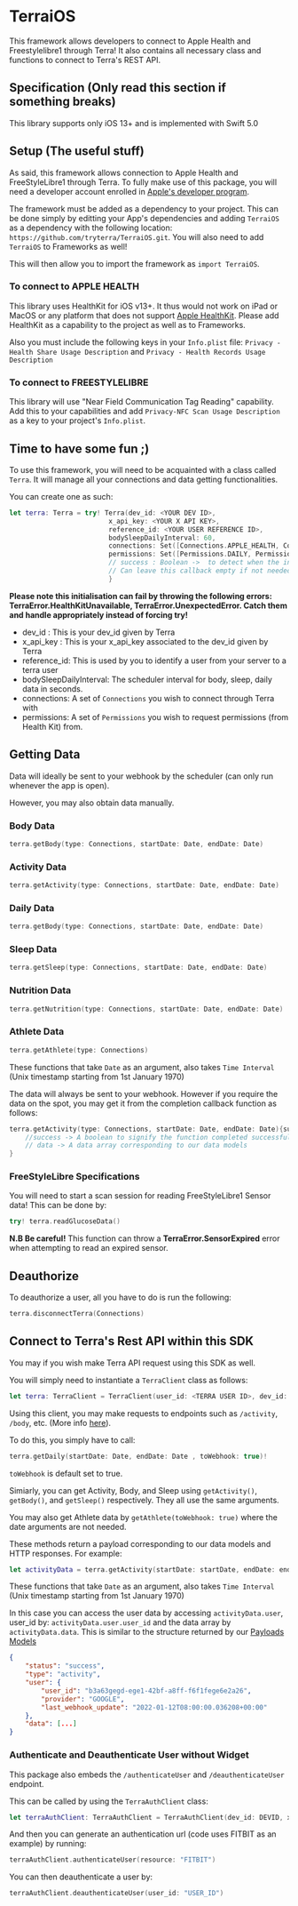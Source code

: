 # TerraiOS

This framework allows developers to connect to Apple Health and Freestylelibre1 through Terra! It also contains all necessary class and functions to connect to Terra's REST API.

## Specification (Only read this section if something breaks)

This library supports only iOS 13+ and is implemented with Swift 5.0

## Setup (The useful stuff)

As said, this framework allows connection to Apple Health and FreeStyleLibre1 through Terra. To fully make use of this package, you will need a developer account enrolled in [Apple's developer program](https://developer.apple.com/programs/). 

The framework must be added as a dependency to your project. This can be done simply by editting your App's dependencies and adding `TerraiOS` as a dependency with the following location: `https://github.com/tryterra/TerraiOS.git`.
You will also need to add `TerraiOS` to Frameworks as well!

This will then allow you to import the framework as `import TerraiOS`.

### To connect to APPLE HEALTH

This library uses HealthKit for iOS v13+. It thus would not work on iPad or MacOS or any platform that does not support [Apple HealthKit](https://developer.apple.com/health-fitness/).
Please add HealthKit as a capability to the project as well as to Frameworks.

Also you must include the following keys in your `Info.plist` file:
`Privacy - Health Share Usage Description` and `Privacy - Health Records Usage Description`

### To connect to FREESTYLELIBRE 

This library will use "Near Field Communication Tag Reading" capability. Add this to your capabilities and add `Privacy-NFC Scan Usage Description` as a key to your project's `Info.plist`. 


## Time to have some fun ;)

To use this framework, you will need to be acquainted with a class called `Terra`. It will manage all your connections and data getting functionalities. 

You can create one as such:

```swift
let terra: Terra = try! Terra(dev_id: <YOUR DEV ID>,
                         x_api_key: <YOUR X API KEY>, 
                         reference_id: <YOUR USER REFERENCE ID>, 
                         bodySleepDailyInterval: 60, 
                         connections: Set([Connections.APPLE_HEALTH, Connections.FREESTYLE_LIBRE]), 
                         permissions: Set([Permissions.DAILY, Permissions.SLEEP, Permissions.ATHLETE])){success in 
                         // success : Boolean ->  to detect when the initialisation is done.
                         // Can leave this callback empty if not needed, but this allows for you to know when the initialisation is complete. 
                         }
```

**Please note this initialisation can fail by throwing the following errors: TerraError.HealthKitUnavailable, TerraError.UnexpectedError. Catch them and handle appropriately instead of forcing try!**

- dev_id : This is your dev_id given by Terra
- x_api_key : This is your x_api_key associated to the dev_id given by Terra
- reference_id: This is used by you to identify a user from your server to a terra user
- bodySleepDailyInterval: The scheduler interval for body, sleep, daily data in seconds.
- connections: A set of `Connections` you wish to connect through Terra with
- permissions: A set of `Permissions` you wish to request permissions (from Health Kit) from. 


## Getting Data

Data will ideally be sent to your webhook by the scheduler (can only run whenever the app is open). 

However, you may also obtain data manually. 

### Body Data

```swift
terra.getBody(type: Connections, startDate: Date, endDate: Date)
```

### Activity Data

```swift
terra.getActivity(type: Connections, startDate: Date, endDate: Date)
```


### Daily Data

```swift
terra.getBody(type: Connections, startDate: Date, endDate: Date)
```


### Sleep Data

```swift
terra.getSleep(type: Connections, startDate: Date, endDate: Date)
```


### Nutrition Data

```swift
terra.getNutrition(type: Connections, startDate: Date, endDate: Date)
```

### Athlete Data

```swift
terra.getAthlete(type: Connections)
```

These functions that take `Date` as an argument, also takes `Time Interval` (Unix timestamp starting from 1st January 1970)

The data will always be sent to your webhook. However if you require the data on the spot, you may get it from the completion callback function as follows:

```swift
terra.getActivity(type: Connections, startDate: Date, endDate: Date){success, data in 
    //success -> A boolean to signify the function completed successfully
    // data -> A data array corresponding to our data models
}
```

### FreeStyleLibre Specifications

You will need to start a scan session for reading FreeStyleLibre1 Sensor data! This can be done by:

```swift
try! terra.readGlucoseData()
```

**N.B Be careful!** This function can throw a **TerraError.SensorExpired** error when attempting to read an expired sensor.

## Deauthorize

To deauthorize a user, all you have to do is run the following:

```swift
terra.disconnectTerra(Connections)
```

## Connect to Terra's Rest API within this SDK

You may if you wish make Terra API request using this SDK as well. 

You will simply need to instantiate a `TerraClient` class as follows:

```swift
let terra: TerraClient = TerraClient(user_id: <TERRA USER ID>, dev_id: <YOUR DEV ID>, xAPIKey: <YOUR X API KEY>)
```

Using this client, you may make requests to endpoints such as `/activity`, `/body`, etc. (More info [here](https://docs.tryterra.co/http-endpoints)).

To do this, you simply have to call:

```swift
terra.getDaily(startDate: Date, endDate: Date , toWebhook: true)!
```

`toWebhook` is default set to true.

Simiarly, you can get Activity, Body, and Sleep using `getActivity()`, `getBody()`, and `getSleep()` respectively. They all use the same arguments. 

You may also get Athlete data by `getAthlete(toWebhook: true)` where the date arguments are not needed.

These methods return a payload corresponding to our data models and HTTP responses. 
For example:

```swift
let activityData = terra.getActivity(startDate: startDate, endDate: endDate, toWebhook: false)!
```
These functions that take `Date` as an argument, also takes `Time Interval` (Unix timestamp starting from 1st January 1970)

In this case you can access the user data by accessing `activityData.user`, user_id by: `activityData.user.user_id` and the data array by `activityData.data`. This is similar to the structure returned by our [Payloads Models](https://docs.tryterra.co/data-models-mark-ii)

```json
{
    "status": "success",
    "type": "activity",
    "user": {
        "user_id": "b3a63gegd-ege1-42bf-a8ff-f6f1fege6e2a26",
        "provider": "GOOGLE",
        "last_webhook_update": "2022-01-12T08:00:00.036208+00:00"
    },
    "data": [...]
}
```

### Authenticate and Deauthenticate User without Widget

This package also embeds the `/authenticateUser` and `/deauthenticateUser` endpoint.

This can be called by using the `TerraAuthClient` class:

```swift 
let terraAuthClient: TerraAuthClient = TerraAuthClient(dev_id: DEVID, xAPIKey: XAPIKEY)
```

And then you can generate an authentication url (code uses FITBIT as an example) by running:

```swift
terraAuthClient.authenticateUser(resource: "FITBIT")
```

You can then deauthenticate a user by:

```swift
terraAuthClient.deauthenticateUser(user_id: "USER_ID")

```



